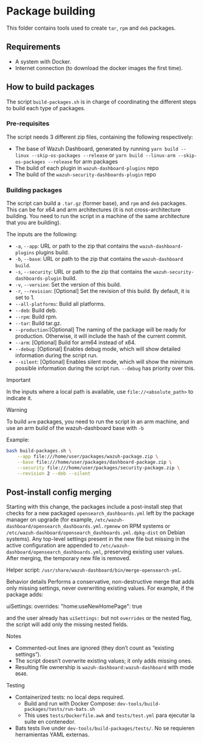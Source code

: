 # Package building

This folder contains tools used to create `tar`, `rpm` and `deb` packages.

## Requirements

- A system with Docker.
- Internet connection (to download the docker images the first time).

## How to build packages

The script `build-packages.sh` is in charge of coordinating the different steps to build each type of packages.

### Pre-requisites

The script needs 3 different zip files, containing the following respectively:

- The base of Wazuh Dashboard, generated by running `yarn build --linux --skip-os-packages --release` or `yarn build --linux-arm --skip-os-packages --release` for arm packages
- The build of each plugin in `wazuh-dashboard-plugins` repo
- The build of the `wazuh-security-dashboards-plugin` repo

### Building packages

The script can build a `.tar.gz` (former base), and `rpm` and `deb` packages. This can be for x64 and arm architectures (it is not cross-architecture building. You need to run the script in a machine of the same architecture that you are building).

The inputs are the following:

- `-a`, `--app`: URL or path to the zip that contains the `wazuh-dashboard-plugins` plugins build.
- `-b`, `--base`: URL or path to the zip that contains the `wazuh-dashboard build`.
- `-s`, `--security`: URL or path to the zip that contains the `wazuh-security-dashboards-plugin` build.
- `-v`, `--version`: Set the version of this build.
- `-r`, `--revision`: [Optional] Set the revision of this build. By default, it is set to 1.
- `--all-platforms`: Build all platforms.
- `--deb`: Build deb.
- `--rpm`: Build rpm.
- `--tar`: Build tar.gz.
- `--production`:[Optional] The naming of the package will be ready for production. Otherwise, it will include the hash of the current commit.
- `--arm`: [Optional] Build for arm64 instead of x64.
- `--debug`: [Optional] Enables debug mode, which will show detailed information during the script run.
- `--silent`: [Optional] Enables silent mode, which will show the minimum possible information during the script run. `--debug` has priority over this.

> [!IMPORTANT]
> In the inputs where a local path is available, use `file://<absolute_path>` to indicate it.

> [!WARNING]
> To build `arm` packages, you need to run the script in an arm machine, and use an arm build of the wazuh-dashboard base with `-b`

Example:

```bash
bash build-packages.sh \
    --app file:///home/user/packages/wazuh-package.zip \
    --base file:///home/user/packages/dashboard-package.zip \
    --security file:///home/user/packages/security-package.zip \
    --revision 2 --deb --silent
```

## Post-install config merging

Starting with this change, the packages include a post-install step that checks for a new packaged `opensearch_dashboards.yml` left by the package manager on upgrade (for example, `/etc/wazuh-dashboard/opensearch_dashboards.yml.rpmnew` on RPM systems or `/etc/wazuh-dashboard/opensearch_dashboards.yml.dpkg-dist` on Debian systems). Any top-level settings present in the new file but missing in the active configuration are appended to `/etc/wazuh-dashboard/opensearch_dashboards.yml`, preserving existing user values. After merging, the temporary new file is removed.

Helper script: `/usr/share/wazuh-dashboard/bin/merge-opensearch-yml`.

Behavior details
Performs a conservative, non-destructive merge that adds only missing settings, never overwriting existing values. For example, if the package adds:
  
  uiSettings:
    overrides:
      "home:useNewHomePage": true
  
  and the user already has `uiSettings:` but not `overrides` or the nested flag, the script will add only the missing nested fields.

Notes
- Commented-out lines are ignored (they don’t count as “existing settings”).
- The script doesn’t overwrite existing values; it only adds missing ones.
- Resulting file ownership is `wazuh-dashboard:wazuh-dashboard` with mode `0640`.

Testing
- Containerized tests: no local deps required.
  - Build and run with Docker Compose: `dev-tools/build-packages/tests/run-bats.sh`
  - This uses `tests/Dockerfile.awk` and `tests/test.yml` para ejecutar la suite en contenedor.
- Bats tests live under `dev-tools/build-packages/tests/`.
No se requieren herramientas YAML externas.
